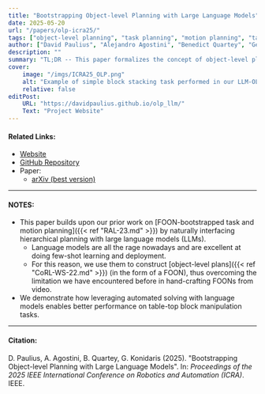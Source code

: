 ```yaml
---
title: "Bootstrapping Object-level Planning with Large Language Models"
date: 2025-05-20
url: "/papers/olp-icra25/"
tags: ["object-level planning", "task planning", "motion planning", "task and motion planning", "TAMP", "large language models", "LLM", "robot simulation"]
author: ["David Paulius", "Alejandro Agostini", "Benedict Quartey", "George Konidaris"]
description: ""
summary: "TL;DR -- This paper formalizes the concept of object-level planning and discusses how this level of planning naturally integrates with large language models (LLMs)."
cover:
    image: "/imgs/ICRA25_OLP.png"
    alt: "Example of simple block stacking task performed in our LLM-OLP paper"
    relative: false
editPost:
    URL: "https://davidpaulius.github.io/olp_llm/"
    Text: "Project Website"
---
```


#### Related Links:

+ [Website](https://davidpaulius.github.io/olp_llm/)
+ [GitHub Repository](https://github.com/davidpaulius/olp_llm)
+ Paper:
  + [arXiv (best version)](https://arxiv.org/abs/2409.12262)
---

#### NOTES:

+ This paper builds upon our prior work on [FOON-bootstrapped task and motion planning]({{< ref "RAL-23.md" >}}) by naturally interfacing hierarchical planning with large language models (LLMs).
  + Language models are all the rage nowadays and are excellent at doing few-shot learning and deployment.
  + For this reason, we use them to construct [object-level plans]({{< ref "CoRL-WS-22.md" >}}) (in the form of a FOON), thus overcoming the limitation we have encountered before in hand-crafting FOONs from video.
+ We demonstrate how leveraging automated solving with language models enables better performance on table-top block manipulation tasks.

---

#### Citation:

D. Paulius, A. Agostini, B. Quartey, G. Konidaris (2025). "Bootstrapping Object-level Planning with Large Language Models". In: *Proceedings of the 2025 IEEE International Conference on Robotics and Automation (ICRA)*. IEEE.

